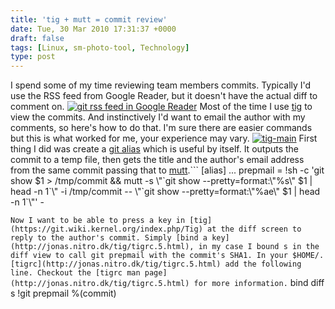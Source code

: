 ```yaml
---
title: 'tig + mutt = commit review'
date: Tue, 30 Mar 2010 17:31:37 +0000
draft: false
tags: [Linux, sm-photo-tool, Technology]
type: post
---
```


I spend some of my time reviewing team members commits. Typically I'd use the RSS feed from Google Reader, but it doesn't have the actual diff to comment on. [![](http://zeusville.files.wordpress.com/2010/03/greader-review1.png "git rss feed in Google Reader")](http://zeusville.files.wordpress.com/2010/03/greader-review1.png) Most of the time I use [tig](https://git.wiki.kernel.org/index.php/Tig) to view the commits. And instinctively I'd want to email the author with my comments, so here's how to do that. I'm sure there are easier commands but this is what worked for me, your experience may vary. [![](http://zeusville.files.wordpress.com/2010/03/tig-main.png "tig-main")](http://zeusville.files.wordpress.com/2010/03/tig-main.png) First thing I did was create a [git alias](https://git.wiki.kernel.org/index.php/Aliases) which is useful by itself. It outputs the commit to a temp file, then gets the title and the author's email address from the same commit passing that to [mutt](http://www.mutt.org/).```
\[alias\]
    ...
    prepmail = !sh -c 'git show $1 > /tmp/commit && mutt -s \\"\`git show --pretty=format:\\"%s\\" $1 | head -n 1\`\\" -i /tmp/commit -- \\"\`git show --pretty=format:\\"%ae\\" $1 | head -n 1\`\\"' -

```Now I want to be able to press a key in [tig](https://git.wiki.kernel.org/index.php/Tig) at the diff screen to reply to the author's commit. Simply [bind a key](http://jonas.nitro.dk/tig/tigrc.5.html), in my case I bound s in the diff view to call git prepmail with the commit's SHA1. In your $HOME/.[tigrc](http://jonas.nitro.dk/tig/tigrc.5.html) add the following line. Checkout the [tigrc man page](http://jonas.nitro.dk/tig/tigrc.5.html) for more information.```
bind diff s !git prepmail %(commit)

```Now in the diff view press 's' and tig will launch mutt with the appropriate information. [![](http://zeusville.files.wordpress.com/2010/03/tig-default2.png "tig-default")](http://zeusville.files.wordpress.com/2010/03/tig-default2.png) The email shows up first: [![](http://zeusville.files.wordpress.com/2010/03/tig-email.png "tig-email")](http://zeusville.files.wordpress.com/2010/03/tig-email.png) Followed by the email's subject, notice it matches the commit's message. [![](http://zeusville.files.wordpress.com/2010/03/tig-subject.png "tig-subject")](http://zeusville.files.wordpress.com/2010/03/tig-subject.png) And finally, the diff as an email body allowing you to comment on the changes to the author. [![](http://zeusville.files.wordpress.com/2010/03/tig-body.png "tig-body")](http://zeusville.files.wordpress.com/2010/03/tig-body.png) So a simple git alias in $HOME/.gitconfig, a key binding for $HOME/.tigrc, and you can now review commits using [tig](https://git.wiki.kernel.org/index.php/Tig). Enjoy!